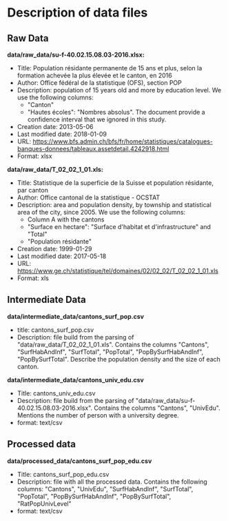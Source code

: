 # Description of data files

## Raw Data
**data/raw_data/su-f-40.02.15.08.03-2016.xlsx:**
* Title: Population résidante permanente de 15 ans et plus, selon la formation achevée la plus élevée et le canton, en 2016
* Author: Office fédéral de la statistique (OFS), section POP
* Description: population of 15 years old and more by education level. We use the following columns:
    * "Canton"
    * "Hautes écoles": "Nombres absolus". The document provide a confidence interval that we ignored in this study.
* Creation date: 2013-05-06
* Last modified date: 2018-01-09
* URL: https://www.bfs.admin.ch/bfs/fr/home/statistiques/catalogues-banques-donnees/tableaux.assetdetail.4242918.html
* Format: xlsx

**data/raw_data/T_02_02_1_01.xls:**
* Title: Statistique de la superficie de la Suisse et population résidante, par canton
* Author: Office cantonal de la statistique - OCSTAT
* Description: area and population density, by township and statistical area of ​​the city, since 2005. We use the following columns:
    * Column A with the cantons
    * "Surface en hectare": "Surface d'habitat et d'infrastructure" and "Total"
    * "Population résidante"
* Creation date: 1999-01-29
* Last modified date: 2017-05-18
* URL: https://www.ge.ch/statistique/tel/domaines/02/02_02/T_02_02_1_01.xls
* Format: xls

## Intermediate Data
**data/intermediate_data/cantons_surf_pop.csv**
* title: cantons_surf_pop.csv
* Description: file build from the parsing of "data/raw_data/T_02_02_1_01.xls". Contains the columns "Cantons", "SurfHabAndInf", "SurfTotal", "PopTotal", "PopBySurfHabAndInf", "PopBySurfTotal". Describe the population density and the size of each canton.

**data/intermediate_data/cantons_univ_edu.csv**
* Title: cantons_univ_edu.csv
* Description: file build from the parsing of "data/raw_data/su-f-40.02.15.08.03-2016.xlsx". Contains the columns "Cantons", "UnivEdu". Mentions the number of person with a university degree.
* format: text/csv

## Processed data

**data/processed_data/cantons_surf_pop_edu.csv**
* Title: cantons_surf_pop_edu.csv
* Description: file with all the processed data. Contains the following columns: "Cantons", "UnivEdu", "SurfHabAndInf", "SurfTotal", "PopTotal", "PopBySurfHabAndInf", "PopBySurfTotal", "RatPopUnivLevel"
* format: text/csv
